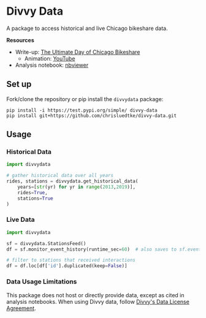 # Divvy Data
A package to access historical and live Chicago bikeshare data.

**Resources**
* Write-up: [The Ultimate Day of Chicago Bikeshare](https://chrisluedtke.github.io/divvy-data.html)
    * Animation: [YouTube](https://www.youtube.com/watch?v=SVueGQPpz14)
* Analysis notebook: [nbviewer](https://nbviewer.jupyter.org/github/chrisluedtke/divvy-data-analysis/blob/master/notebook.ipynb)

## Set up

Fork/clone the repository or pip install the `divvydata` package:
```
pip install -i https://test.pypi.org/simple/ divvy-data
pip install git+https://github.com/chrisluedtke/divvy-data.git
```

## Usage
### Historical Data
```python
import divvydata

# gather historical data over all years
rides, stations = divvydata.get_historical_data(
    years=[str(yr) for yr in range(2013,2019)],
    rides=True,
    stations=True
)
```

### Live Data
```python
import divvydata

sf = divvydata.StationsFeed()
df = sf.monitor_event_history(runtime_sec=60)  # also saves to sf.event_history attribute

# filter to stations that received interactions
df = df.loc[df['id'].duplicated(keep=False)]
```

### Data Usage Limitations

This package does not host or directly provide data, except as cited in analysis notebooks. When using Divvy data, follow [Divvy's Data License Agreement](https://www.divvybikes.com/data-license-agreement).
